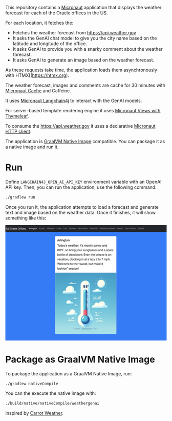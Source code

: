 This repository contains a [Micronaut](https://micronaut.io) application that displays the weather forecast for each of the Oracle offices in the US.

For each location, it fetches the:
- Fetches the weather forecast from https://api.weather.gov
- It asks the GenAI chat model to give you the city name based on the latitude and longitude of the office.
- It asks GenAI to provide you with a snarky comment about the weather forecast.
- It asks GenAI to generate an image based on the weather forecast.

As these requests take time, the application loads them asynchronously with HTMX[(https://htmx.org). 

The weather forecast, images and comments are cache for 30 minutes with [Micronaut Cache](https://micronaut-projects.github.io/micronaut-cache/latest/guide/) and Caffeine.

It uses [Micronaut Langchain4j](https://micronaut-projects.github.io/micronaut-langchain4j/latest/guide/) to interact with the GenAI models.

For server-based template rendering engine it uses [Micronaut Views with Thymeleaf](https://micronaut-projects.github.io/micronaut-views/latest/guide/#thymeleaf).

To consume the https://api.weather.gov it uses a declarative [Micronaut HTTP client](https://docs.micronaut.io/latest/guide/#httpClient). 

The application is [GraalVM Native Image](https://www.graalvm.org/latest/reference-manual/native-image/) compatible. You can package it as a native image and run it.

# Run

Define `LANGCHAIN4J_OPEN_AI_API_KEY` environment variable with an OpenAI API key. Then, you can run the application, use the following command:

```bash
./gradlew run
```

Once you run it, the application attempts to load a forecast and generate text and image based on the weather data.
Once it finishes, it will show something like this: 

![](example.png)


# Package as GraalVM Native Image

To package the application as a GraalVM Native Image, run: 

```bash
./gradlew nativeCompile
```

You can the execute the native image with:

```bash
./build/native/nativeCompile/weathergenai
```

Inspired by [Carrot Weather](https://www.meetcarrot.com/weather/).